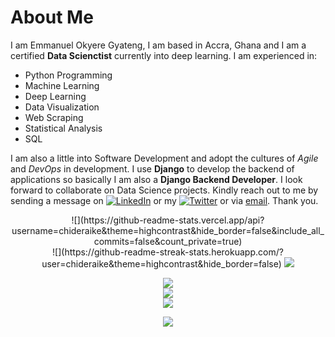 # About Me
I am Emmanuel Okyere Gyateng, I am based in Accra, Ghana and I am a certified **Data Scienctist** currently into deep learning. I am experienced in:
- Python Programming
- Machine Learning
- Deep Learning
- Data Visualization
- Web Scraping
- Statistical Analysis
- SQL

I am also a little into Software Development and adopt the cultures of *Agile* and *DevOps* in development. I use **Django** to develop the backend of applications so basically I am also a **Django Backend Developer**.
I look forward to collaborate on Data Science projects. Kindly reach out to me by sending a message on [![LinkedIn](https://img.shields.io/badge/LinkedIn-%230077B5.svg?logo=linkedin&logoColor=white)](https://www.linkedin.com/in/emmanuel-gyateng-b90682154) or my [![Twitter](https://img.shields.io/badge/Twitter-%231DA1F2.svg?logo=Twitter&logoColor=white)](https://twitter.com/aquila_gh) or via [email](mailto:gyateng94@gmail.com). Thank you.

<!---
Emmanuel-Okyere/Emmanuel-Okyere is a ✨ special ✨ repository because its `README.md` (this file) appears on your GitHub profile.
You can click the Preview link to take a look at your changes.
--->
<div align="center">
![](https://github-readme-stats.vercel.app/api?username=chideraike&theme=highcontrast&hide_border=false&include_all_commits=false&count_private=true)
<br />
  ![](https://github-readme-streak-stats.herokuapp.com/?user=chideraike&theme=highcontrast&hide_border=false)
<a href="/">
  <img src="http://github-readme-streak-stats.herokuapp.com?user=Emmanuel-Okyere&theme=vue&hide_border=true" />
</a>
</div>
<div align="center">

![](https://github-readme-stats.vercel.app/api?username=chideraike&theme=highcontrast&hide_border=false&include_all_commits=false&count_private=true)
<br />
![](https://github-readme-streak-stats.herokuapp.com/?user=chideraike&theme=highcontrast&hide_border=false)
<br />
![](https://github-readme-stats.vercel.app/api/top-langs/?username=chideraike&theme=highcontrast&hide_border=false&include_all_commits=false&count_private=true&layout=compact)

![](https://quotes-github-readme.vercel.app/api?type=vetical&theme=radical)

</div>

